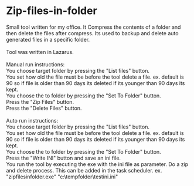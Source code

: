 # Zip-files-in-folder

Small tool written for my office. It Compress the contents of a folder and then delete the files after compress. Its used to backup and delete auto generated files in a specific folder.<br>
<br>
Tool was written in Lazarus.<br>
<br>
Manual run instructions:<br>
You choose target folder by pressing the "List files" button.<br>
You set how old the file must be before the tool delete a file. ex. default is 90 so if file is older than 90 days its deleted if its younger than 90 days its kept.<br>
You choose the to folder by pressing the "Set To Folder" button.<br>
Press the "Zip Files" button.<br>
Press the "Delete Files" button.<br>
<br>
Auto run instructions:<br>
You choose target folder by pressing the "List files" button.<br>
You set how old the file must be before the tool delete a file. ex. default is 90 so if file is older than 90 days its deleted if its younger than 90 days its kept.<br>
You choose the to folder by pressing the "Set To Folder" button.<br>
Press the "Write INI" button and save an ini file.<br>
You run the tool by executing the exe with the ini file as parameter. Do a zip and delete process. This can be added in the task scheduler. ex. "zipfilesinfolder.exe" "c:\tempfolder\testini.ini"<br>
